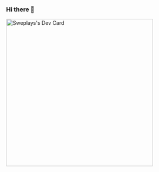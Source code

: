 ### Hi there 👋

<a href="https://app.daily.dev/ASwedishDeveloper"><img src="https://github.com/sweplays/sweplays/blob/main/devcard.svg" width="400" alt="Sweplays's Dev Card"/></a>

<!--
**sweplays/sweplays** is a ✨ _special_ ✨ repository because its `README.md` (this file) appears on your GitHub profile.

Here are some ideas to get you started:

- 🔭 I’m currently working on ...
- 🌱 I’m currently learning ...
- 👯 I’m looking to collaborate on ...
- 🤔 I’m looking for help with ...
- 💬 Ask me about ...
- 📫 How to reach me: ...
- 😄 Pronouns: ...
- ⚡ Fun fact: ...
-->
